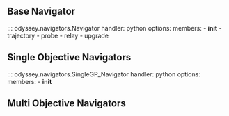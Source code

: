 ## **Base Navigator**

::: odyssey.navigators.Navigator
    handler: python
    options:
        members:
            - __init__
            - trajectory
            - probe
            - relay
            - upgrade


## **Single Objective Navigators**

::: odyssey.navigators.SingleGP_Navigator
    handler: python
    options:
        members:
            - __init__

## **Multi Objective Navigators**

<!-- ::: odyssey.navigators.Gryffin_Navigator -->






